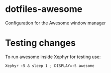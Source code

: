 # dotfiles-awesome

Configuration for the Awesome window manager

# Testing changes

To run awesome inside Xephyr for testing use:

```
Xephyr :5 & sleep 1 ; DISPLAY=:5 awesome
```

